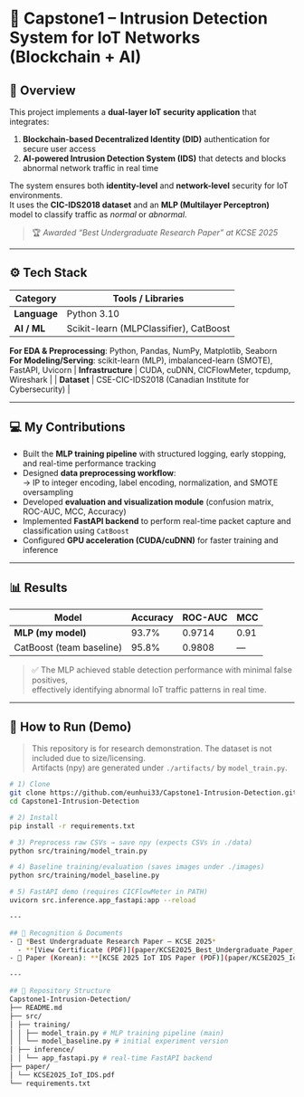 # 🔐 Capstone1 – Intrusion Detection System for IoT Networks (Blockchain + AI)

## 📘 Overview
This project implements a **dual-layer IoT security application** that integrates:
1. **Blockchain-based Decentralized Identity (DID)** authentication for secure user access  
2. **AI-powered Intrusion Detection System (IDS)** that detects and blocks abnormal network traffic in real time  

The system ensures both **identity-level** and **network-level** security for IoT environments.  
It uses the **CIC-IDS2018 dataset** and an **MLP (Multilayer Perceptron)** model to classify traffic as *normal* or *abnormal*.

> 🏆 *Awarded “Best Undergraduate Research Paper” at KCSE 2025*

---

## ⚙️ Tech Stack
| Category | Tools / Libraries |
|-----------|------------------|
| **Language** | Python 3.10 |
| **AI / ML** | Scikit-learn (MLPClassifier), CatBoost |
**For EDA & Preprocessing**: Python, Pandas, NumPy, Matplotlib, Seaborn  
**For Modeling/Serving**: scikit-learn (MLP), imbalanced-learn (SMOTE), FastAPI, Uvicorn
| **Infrastructure** | CUDA, cuDNN, CICFlowMeter, tcpdump, Wireshark |
| **Dataset** | CSE-CIC-IDS2018 (Canadian Institute for Cybersecurity) |

---

## 💻 My Contributions
- Built the **MLP training pipeline** with structured logging, early stopping, and real-time performance tracking  
- Designed **data preprocessing workflow**:  
  → IP to integer encoding, label encoding, normalization, and SMOTE oversampling  
- Developed **evaluation and visualization module** (confusion matrix, ROC-AUC, MCC, Accuracy)  
- Implemented **FastAPI backend** to perform real-time packet capture and classification using `CatBoost`  
- Configured **GPU acceleration (CUDA/cuDNN)** for faster training and inference  

---

## 📊 Results
| Model | Accuracy | ROC-AUC | MCC |
|--------|-----------|---------|-----|
| **MLP (my model)** | 93.7% | 0.9714 | 0.91 |
| CatBoost (team baseline) | 95.8% | 0.9808 | — |

> ✅ The MLP achieved stable detection performance with minimal false positives,  
> effectively identifying abnormal IoT traffic patterns in real time.

---

## 🚀 How to Run (Demo)
> This repository is for research demonstration. The dataset is not included due to size/licensing.  
> Artifacts (npy) are generated under `./artifacts/` by `model_train.py`.

```bash
# 1) Clone
git clone https://github.com/eunhui33/Capstone1-Intrusion-Detection.git
cd Capstone1-Intrusion-Detection

# 2) Install
pip install -r requirements.txt

# 3) Preprocess raw CSVs → save npy (expects CSVs in ./data)
python src/training/model_train.py

# 4) Baseline training/evaluation (saves images under ./images)
python src/training/model_baseline.py

# 5) FastAPI demo (requires CICFlowMeter in PATH)
uvicorn src.inference.app_fastapi:app --reload

---

## 🏅 Recognition & Documents
- 🥇 *Best Undergraduate Research Paper — KCSE 2025*  
  - **[View Certificate (PDF)](paper/KCSE2025_Best_Undergraduate_Paper_Certificate.pdf)**
- 📄 Paper (Korean): **[KCSE 2025 IoT IDS Paper (PDF)](paper/KCSE2025_IoT_IDS_Paper_KR.pdf)**

---

## 🧩 Repository Structure
Capstone1-Intrusion-Detection/
├── README.md
├── src/
│ ├── training/
│ │ ├── model_train.py # MLP training pipeline (main)
│ │ └── model_baseline.py # initial experiment version
│ ├── inference/
│ │ └── app_fastapi.py # real-time FastAPI backend
├── paper/
│ └── KCSE2025_IoT_IDS.pdf
└── requirements.txt
